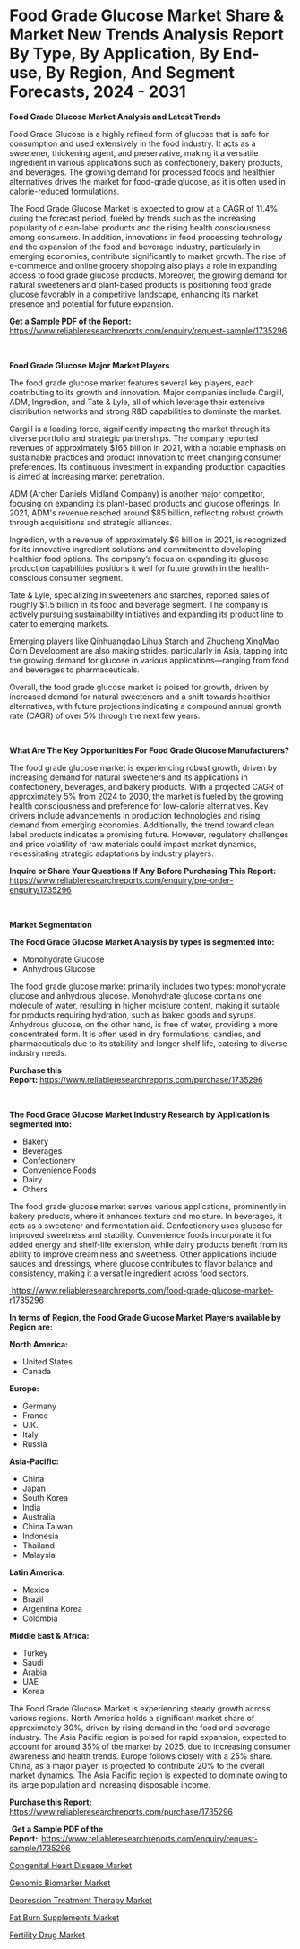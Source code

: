 <p><h1>Food Grade Glucose Market Share & Market New Trends Analysis Report By Type, By Application, By End-use, By Region, And Segment Forecasts, 2024 - 2031</h1></p><p><strong>Food Grade Glucose Market Analysis and Latest Trends</strong></p>
<p><p>Food Grade Glucose is a highly refined form of glucose that is safe for consumption and used extensively in the food industry. It acts as a sweetener, thickening agent, and preservative, making it a versatile ingredient in various applications such as confectionery, bakery products, and beverages. The growing demand for processed foods and healthier alternatives drives the market for food-grade glucose, as it is often used in calorie-reduced formulations.</p><p>The Food Grade Glucose Market is expected to grow at a CAGR of 11.4% during the forecast period, fueled by trends such as the increasing popularity of clean-label products and the rising health consciousness among consumers. In addition, innovations in food processing technology and the expansion of the food and beverage industry, particularly in emerging economies, contribute significantly to market growth. The rise of e-commerce and online grocery shopping also plays a role in expanding access to food grade glucose products. Moreover, the growing demand for natural sweeteners and plant-based products is positioning food grade glucose favorably in a competitive landscape, enhancing its market presence and potential for future expansion.</p></p>
<p><strong>Get a Sample PDF of the Report:&nbsp;</strong> <a href="https://www.reliableresearchreports.com/enquiry/request-sample/1735296?utm_campaign=1393&utm_medium=2&utm_source=Github&utm_content=ia&utm_term=08102024&utm_id=food-grade-glucose">https://www.reliableresearchreports.com/enquiry/request-sample/1735296</a></p>
<p>&nbsp;</p>
<p><strong>Food Grade Glucose Major Market Players</strong></p>
<p><p>The food grade glucose market features several key players, each contributing to its growth and innovation. Major companies include Cargill, ADM, Ingredion, and Tate & Lyle, all of which leverage their extensive distribution networks and strong R&D capabilities to dominate the market.</p><p>Cargill is a leading force, significantly impacting the market through its diverse portfolio and strategic partnerships. The company reported revenues of approximately $165 billion in 2021, with a notable emphasis on sustainable practices and product innovation to meet changing consumer preferences. Its continuous investment in expanding production capacities is aimed at increasing market penetration.</p><p>ADM (Archer Daniels Midland Company) is another major competitor, focusing on expanding its plant-based products and glucose offerings. In 2021, ADM's revenue reached around $85 billion, reflecting robust growth through acquisitions and strategic alliances.</p><p>Ingredion, with a revenue of approximately $6 billion in 2021, is recognized for its innovative ingredient solutions and commitment to developing healthier food options. The company’s focus on expanding its glucose production capabilities positions it well for future growth in the health-conscious consumer segment.</p><p>Tate & Lyle, specializing in sweeteners and starches, reported sales of roughly $1.5 billion in its food and beverage segment. The company is actively pursuing sustainability initiatives and expanding its product line to cater to emerging markets.</p><p>Emerging players like Qinhuangdao Lihua Starch and Zhucheng XingMao Corn Development are also making strides, particularly in Asia, tapping into the growing demand for glucose in various applications—ranging from food and beverages to pharmaceuticals.</p><p>Overall, the food grade glucose market is poised for growth, driven by increased demand for natural sweeteners and a shift towards healthier alternatives, with future projections indicating a compound annual growth rate (CAGR) of over 5% through the next few years.</p></p>
<p>&nbsp;</p>
<p><strong>What Are The Key Opportunities For Food Grade Glucose Manufacturers?</strong></p>
<p><p>The food grade glucose market is experiencing robust growth, driven by increasing demand for natural sweeteners and its applications in confectionery, beverages, and bakery products. With a projected CAGR of approximately 5% from 2024 to 2030, the market is fueled by the growing health consciousness and preference for low-calorie alternatives. Key drivers include advancements in production technologies and rising demand from emerging economies. Additionally, the trend toward clean label products indicates a promising future. However, regulatory challenges and price volatility of raw materials could impact market dynamics, necessitating strategic adaptations by industry players.</p></p>
<p><strong>Inquire or Share Your Questions If Any Before Purchasing This Report:</strong> <a href="https://www.reliableresearchreports.com/enquiry/pre-order-enquiry/1735296?utm_campaign=1393&utm_medium=2&utm_source=Github&utm_content=ia&utm_term=08102024&utm_id=food-grade-glucose">https://www.reliableresearchreports.com/enquiry/pre-order-enquiry/1735296</a></p>
<p>&nbsp;</p>
<p><strong>Market Segmentation</strong></p>
<p><strong>The Food Grade Glucose Market Analysis by types is segmented into:</strong></p>
<p><ul><li>Monohydrate Glucose</li><li>Anhydrous Glucose</li></ul></p>
<p><p>The food grade glucose market primarily includes two types: monohydrate glucose and anhydrous glucose. Monohydrate glucose contains one molecule of water, resulting in higher moisture content, making it suitable for products requiring hydration, such as baked goods and syrups. Anhydrous glucose, on the other hand, is free of water, providing a more concentrated form. It is often used in dry formulations, candies, and pharmaceuticals due to its stability and longer shelf life, catering to diverse industry needs.</p></p>
<p><strong>Purchase this Report:&nbsp;</strong><a href="https://www.reliableresearchreports.com/purchase/1735296?utm_campaign=1393&utm_medium=2&utm_source=Github&utm_content=ia&utm_term=08102024&utm_id=food-grade-glucose">https://www.reliableresearchreports.com/purchase/1735296</a></p>
<p>&nbsp;</p>
<p><strong>The Food Grade Glucose Market Industry Research by Application is segmented into:</strong></p>
<p><ul><li>Bakery</li><li>Beverages</li><li>Confectionery</li><li>Convenience Foods</li><li>Dairy</li><li>Others</li></ul></p>
<p><p>The food grade glucose market serves various applications, prominently in bakery products, where it enhances texture and moisture. In beverages, it acts as a sweetener and fermentation aid. Confectionery uses glucose for improved sweetness and stability. Convenience foods incorporate it for added energy and shelf-life extension, while dairy products benefit from its ability to improve creaminess and sweetness. Other applications include sauces and dressings, where glucose contributes to flavor balance and consistency, making it a versatile ingredient across food sectors.</p></p>
<p><a href="https://www.reliableresearchreports.com/food-grade-glucose-market-r1735296?utm_campaign=1393&utm_medium=2&utm_source=Github&utm_content=ia&utm_term=08102024&utm_id=food-grade-glucose">&nbsp;https://www.reliableresearchreports.com/food-grade-glucose-market-r1735296</a></p>
<p><strong>In terms of Region, the Food Grade Glucose Market Players available by Region are:</strong></p>
<p>
    <p> <strong> North America: </strong>
        <ul>
            <li>United States</li>
            <li>Canada</li>
        </ul>
        </p> 
    <p> <strong> Europe: </strong>
        <ul>
            <li>Germany</li>
            <li>France</li>
            <li>U.K.</li>
            <li>Italy</li>
            <li>Russia</li>
        </ul>
        </p> 
    <p> <strong> Asia-Pacific: </strong>
        <ul>
            <li>China</li>
            <li>Japan</li>
            <li>South Korea</li>
            <li>India</li>
            <li>Australia</li>
            <li>China Taiwan</li>
            <li>Indonesia</li>
            <li>Thailand</li>
            <li>Malaysia</li>
        </ul>
        </p> 
    <p> <strong> Latin America: </strong>
        <ul>
            <li>Mexico</li>
            <li>Brazil</li>
            <li>Argentina Korea</li>
            <li>Colombia</li>
        </ul>
        </p> 
    <p> <strong> Middle East & Africa: </strong>
        <ul>
            <li>Turkey</li>
            <li>Saudi</li>
            <li>Arabia</li>
            <li>UAE</li>
            <li>Korea</li>
        </ul>
    </p>
    </p>
<p><p>The Food Grade Glucose Market is experiencing steady growth across various regions. North America holds a significant market share of approximately 30%, driven by rising demand in the food and beverage industry. The Asia Pacific region is poised for rapid expansion, expected to account for around 35% of the market by 2025, due to increasing consumer awareness and health trends. Europe follows closely with a 25% share. China, as a major player, is projected to contribute 20% to the overall market dynamics. The Asia Pacific region is expected to dominate owing to its large population and increasing disposable income.</p></p>
<p><strong>Purchase this Report: </strong><a href="https://www.reliableresearchreports.com/purchase/1735296?utm_campaign=1393&utm_medium=2&utm_source=Github&utm_content=ia&utm_term=08102024&utm_id=food-grade-glucose">https://www.reliableresearchreports.com/purchase/1735296</a></p>
<p>&nbsp;<strong>Get a Sample PDF of the Report:&nbsp;&nbsp;</strong><a href="https://www.reliableresearchreports.com/enquiry/request-sample/1735296?utm_campaign=1393&utm_medium=2&utm_source=Github&utm_content=ia&utm_term=08102024&utm_id=food-grade-glucose">https://www.reliableresearchreports.com/enquiry/request-sample/1735296</a></p>
<p><strong></strong></p>
<p><p><a href="https://www.linkedin.com/pulse/congenital-heart-disease-market-pulse-54-expansion-blueprint-eak0f?utm_campaign=1393&utm_medium=2&utm_source=Github&utm_content=ia&utm_term=08102024&utm_id=food-grade-glucose">Congenital Heart Disease Market</a></p><p><a href="https://www.linkedin.com/pulse/genomic-biomarker-market-industry-trends-forecast-period-gqsyf?utm_campaign=1393&utm_medium=2&utm_source=Github&utm_content=ia&utm_term=08102024&utm_id=food-grade-glucose">Genomic Biomarker Market</a></p><p><a href="https://www.linkedin.com/pulse/depression-treatment-therapy-market-research-report-forecast-naa0f?utm_campaign=1393&utm_medium=2&utm_source=Github&utm_content=ia&utm_term=08102024&utm_id=food-grade-glucose">Depression Treatment Therapy Market</a></p><p><a href="https://www.linkedin.com/pulse/future-trends-global-fat-burn-supplements-market-insights-f4u3c?utm_campaign=1393&utm_medium=2&utm_source=Github&utm_content=ia&utm_term=08102024&utm_id=food-grade-glucose">Fat Burn Supplements Market</a></p><p><a href="https://www.linkedin.com/pulse/strategic-insights-global-fertility-drug-market-trends-2024-f5swf?utm_campaign=1393&utm_medium=2&utm_source=Github&utm_content=ia&utm_term=08102024&utm_id=food-grade-glucose">Fertility Drug Market</a></p></p>